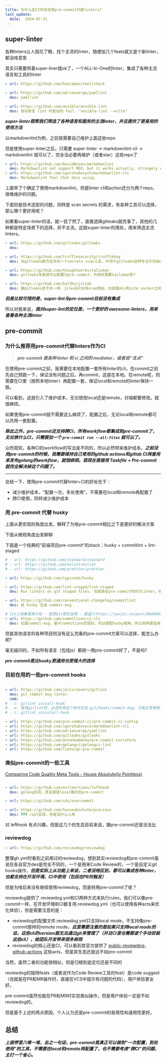 ```yaml
---
title: 为什么在CI中应该用pre-commit代替linters?
last_update:
  date:  2024-07-31
---
```




## super-linter


各种linters让人挑花了眼，找个主流的linter，随便加几个feats就又是个新linter，都没啥意思

其实只需要照着super-liner就ok了，一个ALL-In-One的linter，集成了各种主流语言和工具的linter


```yaml title="linters"
- url: https://github.com/koalaman/shellcheck

- url: https://github.com/adrienverge/yamllint
  des: yamllint

- url: https://github.com/ansible/ansible-lint
  des: 自动修复 lint 时查出的 fail. "ansible-lint --write"
```

***super-linter既帮我们筛选了各种语言和服务的主流linter，并且提供了更易用的使用方法***




以markdownlint为例，之前我需要自己维护上面这些repo

但是使用super-linter之后，只需要 super-linter -> markdownlint-cli -> markdownlint 就可以了，完全没必要再维护（或者star）这些repo了



```yaml title="markdownlint"
- url: https://github.com/DavidAnson/markdownlint
  des: Markdownlint not support MDX, but it works actually, strangely enough.
- url: https://github.com/igorshubovych/markdownlint-cli
  des: Markdownlint Tool that docs using.

```

上面举了个确定了使用markdownlint，但是linter cli和action还分为两个repo，很难维护的问题。

下面则是技术选型的问题，同样是 scan secrets 的需求，有各种工具可以选择，那么哪个更好用呢？

如果看super-linter的话，就一目了然了，直接选择gitleaks就完事了，其他的几种都是特定场景下的选择，并不主流。这就super-linter的用处，用来筛选主流linters。


```yaml title="scan secrets"
- url: https://github.com/gitleaks/gitleaks
  des:

- url: https://github.com/trufflesecurity/trufflehog
  des: 与gitleaks颇为互补的一个secrets scan工具，不同于gitleaks这种专注于扫描本地git repo代码的工具，trufflehog的feats在于scan远程repo，还支持扫描S3、Postman、Docker等服务中的secrets。trufflehog既是cli，也是CI

- url: https://github.com/thoughtworks/talisman
  des: gitleaks本身就可以配置为pre-commit，为啥还需要tailsman呢?

- url: https://github.com/byt3hx/jsleak
  des: 跟gitleaks还不太一样，jsleak只支持scan网站，也就是mlc和site sucker之间的区别（本地扫描和扫描网站）

```



***但是比较可惜的是，super-lint与pre-commit目前没有集成***

所以对我来说，***我对super-lint的定位是，一个更好的 awesome-linters，用来查看各种主流linter***





## pre-commit

### 为什么推荐用pre-commit代替linters作为CI


> ***pre-commit 是各种 linter 和 ci 之间的 mediator，或者说“支点”***


在使用pre-commit之前，我需要在本地配置一套所有linter的cli，在commit之前先自己预跑一下，保证没有问题之后，再commit，这是在本地。在remote呢，则需要在CI里（按照本地linter）再配置一套，保证local和remote的linter保持一致。

可以看到，这就引入了维护成本，无论想改local还是remote，对端都要修改。就很麻烦。

如果使用pre-commit就不需要这么麻烦了，配置之后，无论local和remote都可以共用一套配置。

***除此之外，pre-commit还支持跨CI，所有workflow都集成到pre-commit了，无论换什么CI，只需要加一个 `pre-commit run --all-files` 就可以了。***

众所周知，各种CI的workflow的写法是不同的，所以必然带来维护成本。***之前没用pre-commit的时候，我需要维持自己常用的github actions和gitlab CI两套用来发布golang的workflow，就很麻烦。我现在直接用 Taskfile + Pre-commit 就完全解决掉这个问题了。***


---

总结一下，使用pre-commit代替linter+CI的好处在于：

- 减少维护成本，“配置一次，多处使用”，不需要在local和remote再配置了
- 跨CI使用，同样减少维护成本



### 用 pre-commit 代替 husky


上面从更宏观的角度出发，解释了为啥pre-commit相比之下是更好的解决方案

下面从微观角度出发聊聊

下面是一个经典的“前端项目pre-commit”的stack：husky + commitlint + lint-staged


```yaml
# - url: https://github.com/standard/standard
# - url: https://github.com/eslint/eslint
# - url: https://github.com/prettier/prettier

- url: https://github.com/typicode/husky

- url: https://github.com/lint-staged/lint-staged
  des: Run linters on git staged files. 也就是在pre-commit时执行Linter，但是需要注意两点，仅针对staged代码，而不是整个项目，另外，依托于项目的package.json，所以仅适配js项目。

- url: https://github.com/conventional-changelog/commitlint
  des: 给 husky 生成 commit-msg

# [Cz工具集使用介绍 - 规范Git提交说明 - 掘金](https://juejin.cn/post/6844903831893966856)
- url: https://github.com/commitizen/cz-cli
  des: 也是commit-msg，基于commitizen实现的，可以搭配husky使用，所以同样是适用于js项目，不适用于其他语言的项目。

```




但是其他语言的各种项目则没有这么完备的pre-commit方案可以选择，能怎么办呢?

毫无疑问的，不如所有语言（包括js）都统一用pre-commit好了，不是吗?

***pre-commit是比husky更通用也更强大的选择***


### 目前在用的一些pre-commit hooks

```yaml

- url: https://github.com/jorisroovers/gitlint
  des: git commit msg linter.
  cmd:
# - c: gitlint install-hook
#   x: 使用gitlint时，必须先用这个命令生成.git/hooks/commit-msg，才能正常使用
# - c: gitlint uninstall-hook

- url: https://github.com/pre-commit-ci/pre-commit-ci-config
- url: https://github.com/igorshubovych/markdownlint-cli
- url: https://github.com/adrienverge/yamllint
- url: https://github.com/gitleaks/gitleaks
- url: https://github.com/antonbabenko/pre-commit-terraform
- url: https://github.com/golangci/golangci-lint
- url: https://github.com/lietu/go-pre-commit

```



### 类似pre-commit的一些工具


[Comparing Code Quality Meta Tools - House Absolute(ly Pointless)](https://blog.urth.org/2020/05/08/comparing-code-quality-meta-tools/)


```yaml

- url: https://github.com/evilmartians/lefthook
  des: golang实现，其实就是local模式的pre-commit

- url: https://github.com/sds/overcommit

- url: https://github.com/houseabsolute/precious
  des: ??? rust实现，但是没什么人用

```

对 lefthook 有点兴趣，但是这几个的生态目前来说，跟pre-commit还是没法比



### reviewdog


```yaml
- url: https://github.com/reviewdog/reviewdog
```

整理gh.yml时看到之前用过的reviewdog，想到其实reviewdog和pre-commit虽说在各自官方des是完全不同的，一个是用来Code Review的，一个是自定义git hooks操作，***但是实际上从功能上来说，二者没啥区别，都可以集成各种linter，也都支持在开发环境、CI中使用（包括在PR时触发）***




但是为啥后来没有继续使用reviewdog，而是转用pre-commit了呢？

reviewdog提供了.reviewdog.yml和CI两种方式来执行rules，我们可以像pre-commit一样，在开发环境和CI都复用.reviewdog.yml（也可以使用各种acts来优化体验），但是需要注意的是：

- reviewdog的配置文件.reviewdog.yml只支持local mode，不支持像pre-commit那样的remote mode，***这里需要注意的是如果只支持local mode的话，这些cli的version就无法通过git来管理了（并且CI里也需要逐个手动安装这些cli），给团队开发带来很多麻烦***
- reviewdog的核心还是CI，可以看到其官方提供了 [public-reviewdog-github-actions](https://github.com/reviewdog/reviewdog#public-reviewdog-github-actions) 这些acts，但是其生态还是远不如pre-commit






当然，虽然二者的功能很相似，但是归根到底定位还是不同的

reviewdog的独特feats（或者说作为Code Review工具的feat）是code suggest（也就是在PR和MR操作时，直接在VCS中提示有问题的代码），用户体验更友好。

pre-commit虽然也能在PR和MR时实现类似操作，但是用户体验一定是不如reviewdog的。

但是基于上述的两点原因，个人认为还是pre-commit的易用性和通用性更好。


## 总结

***上面啰里八嗦一堆，总之一句话，pre-commit是真正可以做到“一次配置，到处使用”的工具，不需要在local和remote再配置了，也不需要考虑“跨CI”的问题，主打一个省心。***







